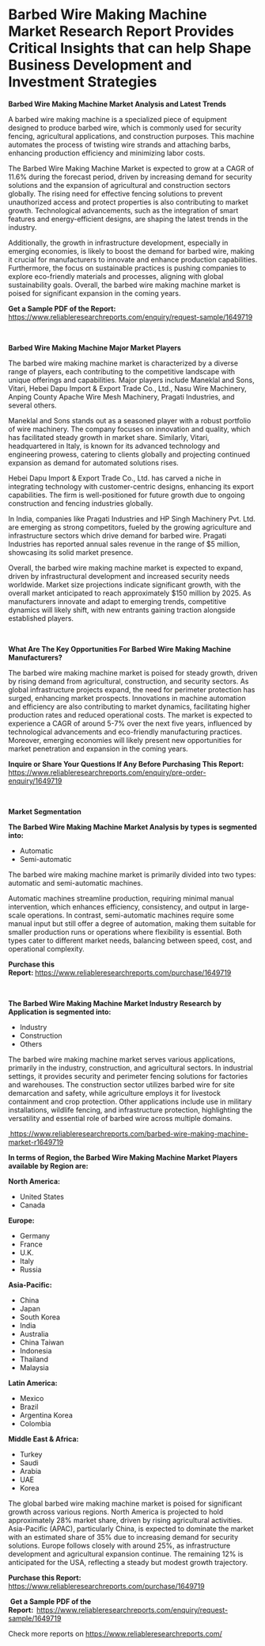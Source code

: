 <p><h1>Barbed Wire Making Machine Market Research Report Provides Critical Insights that can help Shape Business Development and Investment Strategies</h1></p><p><strong>Barbed Wire Making Machine Market Analysis and Latest Trends</strong></p>
<p><p>A barbed wire making machine is a specialized piece of equipment designed to produce barbed wire, which is commonly used for security fencing, agricultural applications, and construction purposes. This machine automates the process of twisting wire strands and attaching barbs, enhancing production efficiency and minimizing labor costs.</p><p>The Barbed Wire Making Machine Market is expected to grow at a CAGR of 11.6% during the forecast period, driven by increasing demand for security solutions and the expansion of agricultural and construction sectors globally. The rising need for effective fencing solutions to prevent unauthorized access and protect properties is also contributing to market growth. Technological advancements, such as the integration of smart features and energy-efficient designs, are shaping the latest trends in the industry. </p><p>Additionally, the growth in infrastructure development, especially in emerging economies, is likely to boost the demand for barbed wire, making it crucial for manufacturers to innovate and enhance production capabilities. Furthermore, the focus on sustainable practices is pushing companies to explore eco-friendly materials and processes, aligning with global sustainability goals. Overall, the barbed wire making machine market is poised for significant expansion in the coming years.</p></p>
<p><strong>Get a Sample PDF of the Report:&nbsp;</strong> <a href="https://www.reliableresearchreports.com/enquiry/request-sample/1649719?utm_campaign=2222&utm_medium=2&utm_source=Github&utm_content=ia&utm_term=18022025&utm_id=barbed-wire-making-machine">https://www.reliableresearchreports.com/enquiry/request-sample/1649719</a></p>
<p>&nbsp;</p>
<p><strong>Barbed Wire Making Machine Major Market Players</strong></p>
<p><p>The barbed wire making machine market is characterized by a diverse range of players, each contributing to the competitive landscape with unique offerings and capabilities. Major players include Maneklal and Sons, Vitari, Hebei Dapu Import & Export Trade Co., Ltd., Nasu Wire Machinery, Anping County Apache Wire Mesh Machinery, Pragati Industries, and several others.</p><p>Maneklal and Sons stands out as a seasoned player with a robust portfolio of wire machinery. The company focuses on innovation and quality, which has facilitated steady growth in market share. Similarly, Vitari, headquartered in Italy, is known for its advanced technology and engineering prowess, catering to clients globally and projecting continued expansion as demand for automated solutions rises.</p><p>Hebei Dapu Import & Export Trade Co., Ltd. has carved a niche in integrating technology with customer-centric designs, enhancing its export capabilities. The firm is well-positioned for future growth due to ongoing construction and fencing industries globally.</p><p>In India, companies like Pragati Industries and HP Singh Machinery Pvt. Ltd. are emerging as strong competitors, fueled by the growing agriculture and infrastructure sectors which drive demand for barbed wire. Pragati Industries has reported annual sales revenue in the range of $5 million, showcasing its solid market presence.</p><p>Overall, the barbed wire making machine market is expected to expand, driven by infrastructural development and increased security needs worldwide. Market size projections indicate significant growth, with the overall market anticipated to reach approximately $150 million by 2025. As manufacturers innovate and adapt to emerging trends, competitive dynamics will likely shift, with new entrants gaining traction alongside established players.</p></p>
<p>&nbsp;</p>
<p><strong>What Are The Key Opportunities For Barbed Wire Making Machine Manufacturers?</strong></p>
<p><p>The barbed wire making machine market is poised for steady growth, driven by rising demand from agricultural, construction, and security sectors. As global infrastructure projects expand, the need for perimeter protection has surged, enhancing market prospects. Innovations in machine automation and efficiency are also contributing to market dynamics, facilitating higher production rates and reduced operational costs. The market is expected to experience a CAGR of around 5-7% over the next five years, influenced by technological advancements and eco-friendly manufacturing practices. Moreover, emerging economies will likely present new opportunities for market penetration and expansion in the coming years.</p></p>
<p><strong>Inquire or Share Your Questions If Any Before Purchasing This Report:</strong> <a href="https://www.reliableresearchreports.com/enquiry/pre-order-enquiry/1649719?utm_campaign=2222&utm_medium=2&utm_source=Github&utm_content=ia&utm_term=18022025&utm_id=barbed-wire-making-machine">https://www.reliableresearchreports.com/enquiry/pre-order-enquiry/1649719</a></p>
<p>&nbsp;</p>
<p><strong>Market Segmentation</strong></p>
<p><strong>The Barbed Wire Making Machine Market Analysis by types is segmented into:</strong></p>
<p><ul><li>Automatic</li><li>Semi-automatic</li></ul></p>
<p><p>The barbed wire making machine market is primarily divided into two types: automatic and semi-automatic machines. </p><p>Automatic machines streamline production, requiring minimal manual intervention, which enhances efficiency, consistency, and output in large-scale operations. In contrast, semi-automatic machines require some manual input but still offer a degree of automation, making them suitable for smaller production runs or operations where flexibility is essential. Both types cater to different market needs, balancing between speed, cost, and operational complexity.</p></p>
<p><strong>Purchase this Report:&nbsp;</strong><a href="https://www.reliableresearchreports.com/purchase/1649719?utm_campaign=2222&utm_medium=2&utm_source=Github&utm_content=ia&utm_term=18022025&utm_id=barbed-wire-making-machine">https://www.reliableresearchreports.com/purchase/1649719</a></p>
<p>&nbsp;</p>
<p><strong>The Barbed Wire Making Machine Market Industry Research by Application is segmented into:</strong></p>
<p><ul><li>Industry</li><li>Construction</li><li>Others</li></ul></p>
<p><p>The barbed wire making machine market serves various applications, primarily in the industry, construction, and agricultural sectors. In industrial settings, it provides security and perimeter fencing solutions for factories and warehouses. The construction sector utilizes barbed wire for site demarcation and safety, while agriculture employs it for livestock containment and crop protection. Other applications include use in military installations, wildlife fencing, and infrastructure protection, highlighting the versatility and essential role of barbed wire across multiple domains.</p></p>
<p><a href="https://www.reliableresearchreports.com/barbed-wire-making-machine-market-r1649719?utm_campaign=2222&utm_medium=2&utm_source=Github&utm_content=ia&utm_term=18022025&utm_id=barbed-wire-making-machine">&nbsp;https://www.reliableresearchreports.com/barbed-wire-making-machine-market-r1649719</a></p>
<p><strong>In terms of Region, the Barbed Wire Making Machine Market Players available by Region are:</strong></p>
<p>
    <p> <strong> North America: </strong>
        <ul>
            <li>United States</li>
            <li>Canada</li>
        </ul>
        </p> 
    <p> <strong> Europe: </strong>
        <ul>
            <li>Germany</li>
            <li>France</li>
            <li>U.K.</li>
            <li>Italy</li>
            <li>Russia</li>
        </ul>
        </p> 
    <p> <strong> Asia-Pacific: </strong>
        <ul>
            <li>China</li>
            <li>Japan</li>
            <li>South Korea</li>
            <li>India</li>
            <li>Australia</li>
            <li>China Taiwan</li>
            <li>Indonesia</li>
            <li>Thailand</li>
            <li>Malaysia</li>
        </ul>
        </p> 
    <p> <strong> Latin America: </strong>
        <ul>
            <li>Mexico</li>
            <li>Brazil</li>
            <li>Argentina Korea</li>
            <li>Colombia</li>
        </ul>
        </p> 
    <p> <strong> Middle East & Africa: </strong>
        <ul>
            <li>Turkey</li>
            <li>Saudi</li>
            <li>Arabia</li>
            <li>UAE</li>
            <li>Korea</li>
        </ul>
    </p>
    </p>
<p><p>The global barbed wire making machine market is poised for significant growth across various regions. North America is projected to hold approximately 28% market share, driven by rising agricultural activities. Asia-Pacific (APAC), particularly China, is expected to dominate the market with an estimated share of 35% due to increasing demand for security solutions. Europe follows closely with around 25%, as infrastructure development and agricultural expansion continue. The remaining 12% is anticipated for the USA, reflecting a steady but modest growth trajectory.</p></p>
<p><strong>Purchase this Report: </strong><a href="https://www.reliableresearchreports.com/purchase/1649719?utm_campaign=2222&utm_medium=2&utm_source=Github&utm_content=ia&utm_term=18022025&utm_id=barbed-wire-making-machine">https://www.reliableresearchreports.com/purchase/1649719</a></p>
<p>&nbsp;<strong>Get a Sample PDF of the Report:&nbsp;&nbsp;</strong><a href="https://www.reliableresearchreports.com/enquiry/request-sample/1649719?utm_campaign=2222&utm_medium=2&utm_source=Github&utm_content=ia&utm_term=18022025&utm_id=barbed-wire-making-machine">https://www.reliableresearchreports.com/enquiry/request-sample/1649719</a></p>
<p><strong></strong></p>
<p>Check more reports on <a href="https://www.reliableresearchreports.com/?utm_campaign=2222&utm_medium=2&utm_source=Github&utm_content=ia&utm_term=18022025&utm_id=barbed-wire-making-machine">https://www.reliableresearchreports.com/</a></p>